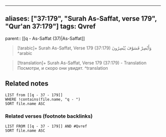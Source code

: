 
---
aliases: ["37:179", "Surah As-Saffat, verse 179", "Qur'an 37:179"]
tags: Qvref
---

parent:: [[q - As-Saffat (37)|As-Saffat]]

> [!arabic]+ Surah As-Saffat, Verse 179 (37:179)
> <span class="quran-arabic">وَأَبْصِرْ فَسَوْفَ يُبْصِرُونَ</span>
^arabic

> [!translation]+ Surah As-Saffat, Verse 179 (37:179) - Translation
> Посмотри, и скоро они увидят.
^translation



## Related notes
```dataview
LIST from [[q - 37 - 179]]
WHERE !contains(file.name, "q - ")
SORT file.name ASC
```

### Related verses (footnote backlinks)
```dataview
LIST FROM [[q - 37 - 179]] AND #Qvref
SORT file.name ASC
```

